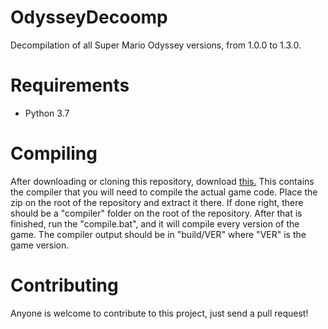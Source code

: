 # OdysseyDecoomp
Decompilation of all Super Mario Odyssey versions, from 1.0.0 to 1.3.0.

# Requirements
- Python 3.7

# Compiling
After downloading or cloning this repository, download [this.](http://shibboleet.us.to/compiler/compiler.zip) This contains the compiler that you will need to compile the actual game code. Place the zip on the root of the repository and extract it there. If done right, there should be a "compiler" folder on the root of the repository. After that is finished, run the "compile.bat", and it will compile every version of the game. The compiler output should be in "build/VER" where "VER" is the game version.

# Contributing
Anyone is welcome to contribute to this project, just send a pull request!